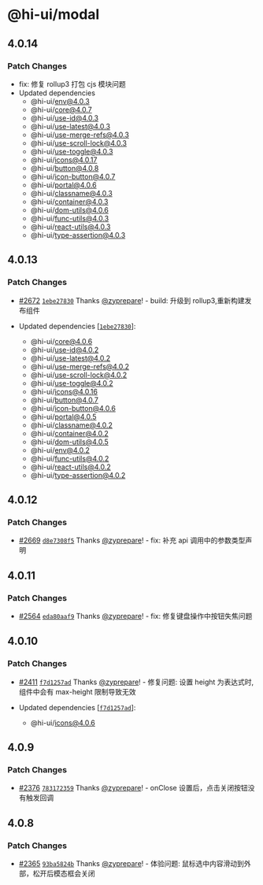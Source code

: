 # @hi-ui/modal

## 4.0.14

### Patch Changes

- fix: 修复 rollup3 打包 cjs 模块问题
- Updated dependencies
  - @hi-ui/env@4.0.3
  - @hi-ui/core@4.0.7
  - @hi-ui/use-id@4.0.3
  - @hi-ui/use-latest@4.0.3
  - @hi-ui/use-merge-refs@4.0.3
  - @hi-ui/use-scroll-lock@4.0.3
  - @hi-ui/use-toggle@4.0.3
  - @hi-ui/icons@4.0.17
  - @hi-ui/button@4.0.8
  - @hi-ui/icon-button@4.0.7
  - @hi-ui/portal@4.0.6
  - @hi-ui/classname@4.0.3
  - @hi-ui/container@4.0.3
  - @hi-ui/dom-utils@4.0.6
  - @hi-ui/func-utils@4.0.3
  - @hi-ui/react-utils@4.0.3
  - @hi-ui/type-assertion@4.0.3

## 4.0.13

### Patch Changes

- [#2672](https://github.com/XiaoMi/hiui/pull/2672) [`1ebe27830`](https://github.com/XiaoMi/hiui/commit/1ebe2783098b3a8cd980bd10076d67635463800e) Thanks [@zyprepare](https://github.com/zyprepare)! - build: 升级到 rollup3,重新构建发布组件

- Updated dependencies [[`1ebe27830`](https://github.com/XiaoMi/hiui/commit/1ebe2783098b3a8cd980bd10076d67635463800e)]:
  - @hi-ui/core@4.0.6
  - @hi-ui/use-id@4.0.2
  - @hi-ui/use-latest@4.0.2
  - @hi-ui/use-merge-refs@4.0.2
  - @hi-ui/use-scroll-lock@4.0.2
  - @hi-ui/use-toggle@4.0.2
  - @hi-ui/icons@4.0.16
  - @hi-ui/button@4.0.7
  - @hi-ui/icon-button@4.0.6
  - @hi-ui/portal@4.0.5
  - @hi-ui/classname@4.0.2
  - @hi-ui/container@4.0.2
  - @hi-ui/dom-utils@4.0.5
  - @hi-ui/env@4.0.2
  - @hi-ui/func-utils@4.0.2
  - @hi-ui/react-utils@4.0.2
  - @hi-ui/type-assertion@4.0.2

## 4.0.12

### Patch Changes

- [#2669](https://github.com/XiaoMi/hiui/pull/2669) [`d8e7308f5`](https://github.com/XiaoMi/hiui/commit/d8e7308f5ab898795a284141d618a1253d218d9d) Thanks [@zyprepare](https://github.com/zyprepare)! - fix: 补充 api 调用中的参数类型声明

## 4.0.11

### Patch Changes

- [#2564](https://github.com/XiaoMi/hiui/pull/2564) [`eda80aaf9`](https://github.com/XiaoMi/hiui/commit/eda80aaf97bb536ff91321e36deccb3c195eb310) Thanks [@zyprepare](https://github.com/zyprepare)! - fix: 修复键盘操作中按钮失焦问题

## 4.0.10

### Patch Changes

- [#2411](https://github.com/XiaoMi/hiui/pull/2411) [`f7d1257ad`](https://github.com/XiaoMi/hiui/commit/f7d1257ad2006fd40cabb2d16f1fde77677f3117) Thanks [@zyprepare](https://github.com/zyprepare)! - 修复问题: 设置 height 为表达式时,组件中会有 max-height 限制导致无效

- Updated dependencies [[`f7d1257ad`](https://github.com/XiaoMi/hiui/commit/f7d1257ad2006fd40cabb2d16f1fde77677f3117)]:
  - @hi-ui/icons@4.0.6

## 4.0.9

### Patch Changes

- [#2376](https://github.com/XiaoMi/hiui/pull/2376) [`783172359`](https://github.com/XiaoMi/hiui/commit/78317235998b09e080961e25104d84dcea943a28) Thanks [@zyprepare](https://github.com/zyprepare)! - onClose 设置后，点击关闭按钮没有触发回调

## 4.0.8

### Patch Changes

- [#2365](https://github.com/XiaoMi/hiui/pull/2365) [`93ba5824b`](https://github.com/XiaoMi/hiui/commit/93ba5824b325d305fbbfd228888651806a337e33) Thanks [@zyprepare](https://github.com/zyprepare)! - 体验问题: 鼠标选中内容滑动到外部，松开后模态框会关闭
